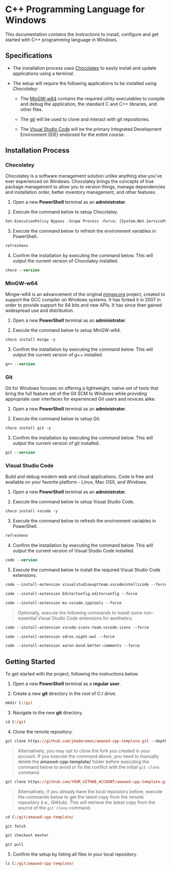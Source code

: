 # C++ Programming Language for Windows

This documentation contains the instructions to install, configure and get started with C++ programming language in Windows.

## Specifications

* The installation process uses [Chocolatey](#chocolatey) to easily install and update applications using a terminal.

* The setup will require the following applications to be installed using _Chocolatey_:

    * The [MinGW-w64](#mingw-w64) contains the required utility executables to compile and debug the application, the standard C and C++ libraries, and other files.

    * The [git](#git) will be used to clone and interact with git repositories.

    * The [Visual Studio Code](#visual-studio-code) will be the primary Integrated Development Environment (IDE) endorsed for the entire course.

## Installation Process

### Chocolatey

Chocolatey is a software management solution unlike anything else you've ever experienced on Windows. Chocolatey brings the concepts of true package management to allow you to version things, manage dependencies and installation order, better inventory management, and other features.

1. Open a new **PowerShell** terminal as an **administrator**.

2. Execute the command below to setup Chocolatey.

```ps
Set-ExecutionPolicy Bypass -Scope Process -Force; [System.Net.ServicePointManager]::SecurityProtocol = [System.Net.ServicePointManager]::SecurityProtocol -bor 3072; iex ((New-Object System.Net.WebClient).DownloadString('https://chocolatey.org/install.ps1'))
```

3. Execute the command below to refresh the environment variables in PowerShell.

```ps
refreshenv
```

4. Confirm the installation by executing the command below. This will output the current version of Chocolatey installed.

```ps
choco --version
```

### MinGW-w64

Mingw-w64 is an advancement of the original [mingw.org](http://www.mingw.org/) project, created to support the GCC compiler on Windows systems. It has forked it in 2007 in order to provide support for 64 bits and new APIs. It has since then gained widespread use and distribution.

1. Open a new **PowerShell** terminal as an **administrator**.

2. Execute the command below to setup MinGW-w64.

```ps
choco install mingw -y
```

3. Confirm the installation by executing the command below. This will output the current version of g++ installed.

```ps
g++ --version
```

### Git

Git for Windows focuses on offering a lightweight, native set of tools that bring the full feature set of the Git SCM to Windows while providing appropriate user interfaces for experienced Git users and novices alike.

1. Open a new **PowerShell** terminal as an **administrator**.

2. Execute the command below to setup Git.

```ps
choco install git -y
```

3. Confirm the installation by executing the command below. This will output the current version of git installed.

```ps
git --version
```

### Visual Studio Code

Build and debug modern web and cloud applications. Code is free and available on your favorite platform - Linux, Mac OSX, and Windows.

1. Open a new **PowerShell** terminal as an **administrator**.

2. Execute the command below to setup Visual Studio Code.

```ps
choco install vscode -y
```

3. Execute the command below to refresh the environment variables in PowerShell.

```ps
refreshenv
```

4. Confirm the installation by executing the command below. This will output the current version of Visual Studio Code installed.

```ps
code --version
```

5. Execute the command below to install the required Visual Studio Code extensions.

```ps
code --install-extension visualstudioexptteam.vscodeintellicode --force

code --install-extension EditorConfig.editorconfig --force

code --install-extension ms-vscode.cpptools --force
```

> Optionally, execute the following commands to install some non-essential Visual Studio Code extensions for aesthetics.

```ps
code --install-extension vscode-icons-team.vscode-icons --force

code --install-extension sdras.night-owl --force

code --install-extension aaron-bond.better-comments --force
```

## Getting Started

To get started with the project, following the instructions below.

1. Open a new **PowerShell** terminal as a **regular user**.

2. Create a new **git** directory in the root of C:/ drive.

```ps
mkdir C:/git
```

3. Navigate to the new **git** directory.

```ps
cd C:/git
```

4. Clone the remote repository.

```ps
git clone https://github.com/jmadoremos/amaoed-cpp-template.git --depth 1
```

> Alternatively, you may opt to clone the fork you created in your account. If you execute the command above, you need to manually delete the **amaoed-cpp-template/** folder before executing the command below to avoid or fix the conflict with the initial `git clone` command.

```ps
git clone https://github.com/YOUR_GITHUB_ACCOUNT/amaoed-cpp-template.git --depth 1
```

> Alternatively, if you already have the local repository before, execute the commands below to get the latest copy from the remote repository (i.e., GitHub). This will retrieve the latest copy from the source of the `git clone` command.

```ps
cd C:/git/amaoed-cpp-template/

git fetch

git checkout master

git pull
```

5. Confirm the setup by listing all files in your local repository.

```ps
ls C:/git/amaoed-cpp-template/
```
